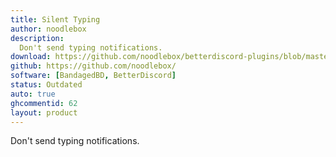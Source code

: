 ```yaml
---
title: Silent Typing
author: noodlebox
description:
  Don't send typing notifications.
download: https://github.com/noodlebox/betterdiscord-plugins/blob/master/SilentTyping.plugin.js
github: https://github.com/noodlebox/
software: [BandagedBD, BetterDiscord]
status: Outdated
auto: true
ghcommentid: 62
layout: product
---
```

Don't send typing notifications.